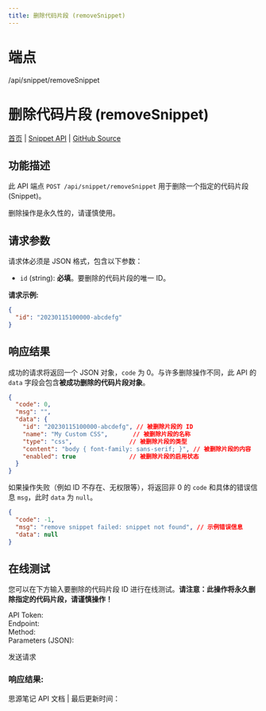 ```yaml
---
title: 删除代码片段 (removeSnippet)
---
```

# 端点

/api/snippet/removeSnippet

# 删除代码片段 (removeSnippet)

[首页](../index.html) | [Snippet API](index.html) | [GitHub Source](https://github.com/siyuan-note/siyuan/blob/master/kernel/api/snippet.go#L118)

## 功能描述

此 API 端点 `POST /api/snippet/removeSnippet` 用于删除一个指定的代码片段 (Snippet)。

删除操作是永久性的，请谨慎使用。

## 请求参数

请求体必须是 JSON 格式，包含以下参数：

-   `id` (string): **必填**。要删除的代码片段的唯一 ID。

**请求示例:**

```json
{
  "id": "20230115100000-abcdefg"
}
```

## 响应结果

成功的请求将返回一个 JSON 对象，`code` 为 0。与许多删除操作不同，此 API 的 `data` 字段会包含**被成功删除的代码片段对象**。

```json
{
  "code": 0,
  "msg": "",
  "data": {
    "id": "20230115100000-abcdefg", // 被删除片段的 ID
    "name": "My Custom CSS",       // 被删除片段的名称
    "type": "css",                // 被删除片段的类型
    "content": "body { font-family: sans-serif; }", // 被删除片段的内容
    "enabled": true               // 被删除片段的启用状态
  }
}
```

如果操作失败（例如 ID 不存在、无权限等），将返回非 0 的 `code` 和具体的错误信息 `msg`，此时 `data` 为 `null`。

```json
{
  "code": -1,
  "msg": "remove snippet failed: snippet not found", // 示例错误信息
  "data": null
}
```

## 在线测试

您可以在下方输入要删除的代码片段 ID 进行在线测试。**请注意：此操作将永久删除指定的代码片段，请谨慎操作！**

API Token:   
Endpoint:   
Method:   
Parameters (JSON):  
  
发送请求

### 响应结果:

思源笔记 API 文档 | 最后更新时间：

